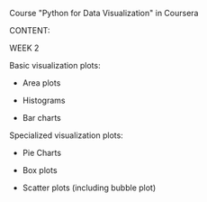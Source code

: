 Course "Python for Data Visualization" in Coursera

CONTENT:



WEEK 2

Basic visualization plots:

- Area plots

- Histograms

- Bar charts

Specialized visualization plots:

- Pie Charts

- Box plots

- Scatter plots (including bubble plot)
